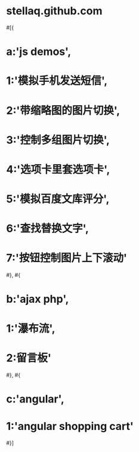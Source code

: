 # stellaq.github.com
#[{
#	a:'js demos',
#	1:'模拟手机发送短信',
#	2:'带缩略图的图片切换',
#	3:'控制多组图片切换',
#	4:'选项卡里套选项卡',
#	5:'模拟百度文库评分',
#	6:'查找替换文字',
#	7:'按钮控制图片上下滚动'
#},
#{
#	b:'ajax php',
#	1:'瀑布流',
#	2:留言板'
#},
#{
#	c:'angular',
#	1:'angular shopping cart'
#}]